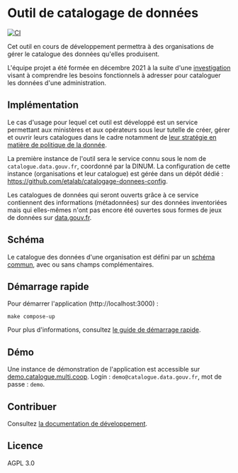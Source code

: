 # Outil de catalogage de données

[![CI](https://github.com/etalab/catalogage-donnees/actions/workflows/ci.yml/badge.svg)](https://github.com/etalab/catalogage-donnees/actions/workflows/ci.yml)

Cet outil en cours de développement permettra à des organisations de gérer le catalogue des données qu'elles produisent.

L'équipe projet a été formée en décembre 2021 à la suite d'une [investigation](https://jailbreak.gitlab.io/investigation-catalogue/synthese.html) visant à comprendre les besoins fonctionnels à adresser pour cataloguer les données d'une administration.

## Implémentation

Le cas d'usage pour lequel cet outil est développé est un service permettant aux ministères et aux opérateurs sous leur tutelle de créer, gérer et ouvrir leurs catalogues dans le cadre notamment de [leur stratégie en matière de politique de la donnée](https://www.etalab.gouv.fr/politique-de-la-donnee-des-algorithmes-et-des-codes-sources-15-strategies-ministerielles-et-500-actions-pour-accelerer/).

La première instance de l'outil sera le service connu sous le nom de `catalogue.data.gouv.fr`, coordonné par la DINUM. La configuration de cette instance (organisations et leur catalogue) est gérée dans un dépôt dédié : https://github.com/etalab/catalogage-donnees-config.

Les catalogues de données qui seront ouverts grâce à ce service contiennent des informations (métadonnées) sur des données inventoriées mais qui elles-mêmes n'ont pas encore été ouvertes sous formes de jeux de données sur [data.gouv.fr](https://www.data.gouv.fr/fr/).

## Schéma

Le catalogue des données d'une organisation est défini par un [schéma commun](https://github.com/etalab/schema-catalogue-donnees), avec ou sans champs complémentaires.

## Démarrage rapide

Pour démarrer l'application (http://localhost:3000) :

```
make compose-up
```

Pour plus d'informations, consultez [le guide de démarrage rapide](./docs/fr/demarrage.md).

## Démo

Une instance de démonstration de l'application est accessible sur [demo.catalogue.multi.coop](http://demo.catalogue.multi.coop/). Login : `demo@catalogue.data.gouv.fr`, mot de passe : `demo`.

## Contribuer

Consultez [la documentation de développement](./docs/fr/README.md).

## Licence

AGPL 3.0
